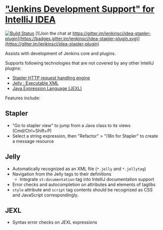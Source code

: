 # ["Jenkins Development Support" for IntelliJ IDEA](https://plugins.jetbrains.com/plugin/1885-stapler-plugin-for-intellij-idea)

[![Build Status](https://ci.jenkins.io/buildStatus/icon?job=Plugins%2Fidea-stapler-plugin%2Fmaster)](https://ci.jenkins.io/job/Plugins/job/idea-stapler-plugin/job/master/)
[![Join the chat at https://gitter.im/jenkinsci/idea-stapler-plugin](https://badges.gitter.im/jenkinsci/idea-stapler-plugin.svg)](https://gitter.im/jenkinsci/idea-stapler-plugin)

[//]: # (Content between "Plugin description" markers are extracted by gradle build. No markdown formatting. Simple html only.)
<!-- Plugin description -->
<p>Assists with development of Jenkins core and plugins.</p>
<p>Supports following technologies that are not covered by any other IntelliJ plugins:</p>
<ul>
  <li><a href="https://stapler.kohsuke.org/">Stapler HTTP request handling engine</a></li>
  <li><a href="https://commons.apache.org/proper/commons-jelly/index.html">Jelly : Executable XML</a></li>
  <li><a href="https://commons.apache.org/proper/commons-jexl/">Java Expression Language (JEXL)</a></li>
</ul>
<!-- Plugin description end -->

Features include:

## Stapler

* "Go to stapler view" to jump from a Java class to its views (Cmd/Ctrl+Shift+P)
* Select a string expression, then "Refactor" > "i18n for Stapler" to create a message resource

## Jelly

* Automatically recognized as an XML file (`*.jelly` and `*.jellytag`)
* Navigation from the Jelly tags to their definitions
  * Integrate `st:documentation` tag into IntelliJ documentation support
* Error checks and autocompletion on attributes and elements of taglibs
* `style` attribute and `script` tag contents should be recognized as CSS and JavaScript correspondingly.

## JEXL

* Syntax error checks on JEXL expressions
